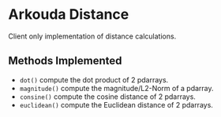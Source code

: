 # Arkouda Distance

Client only implementation of distance calculations.

## Methods Implemented
- `dot()` compute the dot product of 2 pdarrays.
- `magnitude()` compute the magnitude/L2-Norm of a pdarray.
- `consine()` compute the cosine distance of 2 pdarrays.
- `euclidean()` compute the Euclidean distance of 2 pdarrays.

